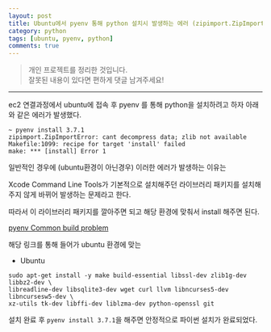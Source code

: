 ```yaml
---
layout: post
title: Ubuntu에서 pyenv 통해 python 설치시 발생하는 에러 (zipimport.ZipImportError)
category: python
tags: [ubuntu, pyenv, python]
comments: true
---
```


> 개인 프로젝트를 정리한 것입니다.     
잘못된 내용이 있다면 편하게 댓글 남겨주세요!  


<hr>


ec2 연결과정에서 ubuntu에 접속 후 pyenv 를 통해 python을 설치하려고 하자 아래와 같은 에러가 발생했다.

```shell
~ pyenv install 3.7.1
zipimport.ZipImportError: cant decompress data; zlib not available
Makefile:1099: recipe for target 'install' failed
make: *** [install] Error 1
```

일반적인 경우에 (ubuntu환경이 아닌경우) 이러한 에러가 발생하는 이유는

Xcode Command Line Tools가 기본적으로 설치해주던 라이브러리 패키지를 설치해주지 않게 바뀌어 발생하는 문제라고 한다.

따라서 이 라이브러리 패키지를 깔아주면 되고 해당 환경에 맞춰서 install 해주면 된다.

[pyenv Common build problem](https://github.com/pyenv/pyenv/wiki/common-build-problems)

해당 링크를 통해 들어가 ubuntu 환경에 맞는


- Ubuntu
```
sudo apt-get install -y make build-essential libssl-dev zlib1g-dev libbz2-dev \
libreadline-dev libsqlite3-dev wget curl llvm libncurses5-dev libncursesw5-dev \
xz-utils tk-dev libffi-dev liblzma-dev python-openssl git
```

설치 완료 후 `pyenv install 3.7.1`을 해주면 안정적으로 파이썬 설치가 완료되었다.
